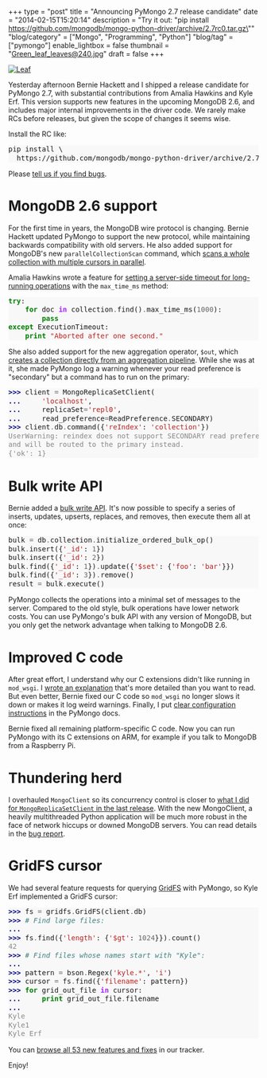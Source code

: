 +++
type = "post"
title = "Announcing PyMongo 2.7 release candidate"
date = "2014-02-15T15:20:14"
description = "Try it out: \"pip install https://github.com/mongodb/mongo-python-driver/archive/2.7rc0.tar.gz\""
"blog/category" = ["Mongo", "Programming", "Python"]
"blog/tag" = ["pymongo"]
enable_lightbox = false
thumbnail = "Green_leaf_leaves@240.jpg"
draft = false
+++

<p><a href="http://commons.wikimedia.org/wiki/File:Green_leaf_leaves.jpg"><img style="display:block; margin-left:auto; margin-right:auto;" src="Green_leaf_leaves.jpg" alt="Leaf" title="Leaf" /></a></p>
<p>Yesterday afternoon Bernie Hackett and I shipped a release candidate for PyMongo 2.7, with substantial contributions from Amalia Hawkins and Kyle Erf. This version supports new features in the upcoming MongoDB 2.6, and includes major internal improvements in the driver code. We rarely make RCs before releases, but given the scope of changes it seems wise.</p>
<p>Install the RC like:</p>
<div class="codehilite" style="background: #f8f8f8"><pre style="line-height: 125%">pip install \
  https://github.com/mongodb/mongo-python-driver/archive/2.7rc0.tar.gz
</pre></div>


<p>Please <a href="https://jira.mongodb.org/browse/PYTHON">tell us if you find bugs</a>.</p>
<h1 id="mongodb-26-support">MongoDB 2.6 support</h1>
<p>For the first time in years, the MongoDB wire protocol is changing. Bernie Hackett updated PyMongo to support the new protocol, while maintaining backwards compatibility with old servers. He also added support for MongoDB's new <code>parallelCollectionScan</code> command, which <a href="http://api.mongodb.org/python/current/api/pymongo/collection.html#pymongo.collection.Collection.parallel_scan">scans a whole collection with multiple cursors in parallel</a>.</p>
<p>Amalia Hawkins wrote a feature for <a href="http://api.mongodb.org/python/current/api/pymongo/cursor.html#pymongo.cursor.Cursor.max_time_ms">setting a server-side timeout for long-running operations</a> with the <code>max_time_ms</code> method:</p>
<div class="codehilite" style="background: #f8f8f8"><pre style="line-height: 125%"><span style="color: #008000; font-weight: bold">try</span>:
    <span style="color: #008000; font-weight: bold">for</span> doc <span style="color: #AA22FF; font-weight: bold">in</span> collection<span style="color: #666666">.</span>find()<span style="color: #666666">.</span>max_time_ms(<span style="color: #666666">1000</span>):
        <span style="color: #008000; font-weight: bold">pass</span>
<span style="color: #008000; font-weight: bold">except</span> ExecutionTimeout:
    <span style="color: #008000; font-weight: bold">print</span> <span style="color: #BA2121">&quot;Aborted after one second.&quot;</span>
</pre></div>


<p>She also added support for the new aggregation operator, <code>$out</code>, which <a href="http://docs.mongodb.org/master/reference/operator/aggregation/out/">creates a collection directly from an aggregation pipeline</a>. While she was at it, she made PyMongo log a warning whenever your read preference is "secondary" but a command has to run on the primary:</p>
<div class="codehilite" style="background: #f8f8f8"><pre style="line-height: 125%"><span style="color: #000080; font-weight: bold">&gt;&gt;&gt; </span>client <span style="color: #666666">=</span> MongoReplicaSetClient(
<span style="color: #000080; font-weight: bold">... </span>    <span style="color: #BA2121">&#39;localhost&#39;</span>,
<span style="color: #000080; font-weight: bold">... </span>    replicaSet<span style="color: #666666">=</span><span style="color: #BA2121">&#39;repl0&#39;</span>,
<span style="color: #000080; font-weight: bold">... </span>    read_preference<span style="color: #666666">=</span>ReadPreference<span style="color: #666666">.</span>SECONDARY)
<span style="color: #000080; font-weight: bold">&gt;&gt;&gt; </span>client<span style="color: #666666">.</span>db<span style="color: #666666">.</span>command({<span style="color: #BA2121">&#39;reIndex&#39;</span>: <span style="color: #BA2121">&#39;collection&#39;</span>})
<span style="color: #888888">UserWarning: reindex does not support SECONDARY read preference</span>
<span style="color: #888888">and will be routed to the primary instead.</span>
<span style="color: #888888">{&#39;ok&#39;: 1}</span>
</pre></div>


<h1 id="bulk-write-api">Bulk write API</h1>
<p>Bernie added a <a href="http://api.mongodb.org/python/current/examples/bulk.html">bulk write API</a>. It's now possible to specify a series of inserts, updates, upserts, replaces, and removes, then execute them all at once:</p>
<div class="codehilite" style="background: #f8f8f8"><pre style="line-height: 125%">bulk <span style="color: #666666">=</span> db<span style="color: #666666">.</span>collection<span style="color: #666666">.</span>initialize_ordered_bulk_op()
bulk<span style="color: #666666">.</span>insert({<span style="color: #BA2121">&#39;_id&#39;</span>: <span style="color: #666666">1</span>})
bulk<span style="color: #666666">.</span>insert({<span style="color: #BA2121">&#39;_id&#39;</span>: <span style="color: #666666">2</span>})
bulk<span style="color: #666666">.</span>find({<span style="color: #BA2121">&#39;_id&#39;</span>: <span style="color: #666666">1</span>})<span style="color: #666666">.</span>update({<span style="color: #BA2121">&#39;$set&#39;</span>: {<span style="color: #BA2121">&#39;foo&#39;</span>: <span style="color: #BA2121">&#39;bar&#39;</span>}})
bulk<span style="color: #666666">.</span>find({<span style="color: #BA2121">&#39;_id&#39;</span>: <span style="color: #666666">3</span>})<span style="color: #666666">.</span>remove()
result <span style="color: #666666">=</span> bulk<span style="color: #666666">.</span>execute()
</pre></div>


<p>PyMongo collects the operations into a minimal set of messages to the server. Compared to the old style, bulk operations have lower network costs. You can use PyMongo's bulk API with any version of MongoDB, but you only get the network advantage when talking to MongoDB 2.6.</p>
<h1 id="improved-c-code">Improved C code</h1>
<p>After great effort, I understand why our C extensions didn't like running in <code>mod_wsgi</code>. I <a href="/blog/python-c-extensions-and-mod-wsgi">wrote an explanation</a> that's more detailed than you want to read. But even better, Bernie fixed our C code so <code>mod_wsgi</code> no longer slows it down or makes it log weird warnings. Finally, I put <a href="http://api.mongodb.org/python/current/examples/mod_wsgi.html">clear configuration instructions</a> in the PyMongo docs.</p>
<p>Bernie fixed all remaining platform-specific C code. Now you can run PyMongo with its C extensions on ARM, for example if you talk to MongoDB from a Raspberry Pi.</p>
<h1 id="thundering-herd">Thundering herd</h1>
<p>I overhauled <code>MongoClient</code> so its concurrency control is closer to <a href="/blog/wasps-nest-read-copy-update-python/">what I did for <code>MongoReplicaSetClient</code> in the last release</a>. With the new MongoClient, a heavily multithreaded Python application will be much more robust in the face of network hiccups or downed MongoDB servers. You can read details in the <a href="https://jira.mongodb.org/browse/PYTHON-487">bug report</a>.</p>
<h1 id="gridfs-cursor">GridFS cursor</h1>
<p>We had several feature requests for querying <a href="http://docs.mongodb.org/manual/reference/glossary/#term-gridfs">GridFS</a> with PyMongo, so Kyle Erf implemented a GridFS cursor:</p>
<div class="codehilite" style="background: #f8f8f8"><pre style="line-height: 125%"><span style="color: #000080; font-weight: bold">&gt;&gt;&gt; </span>fs <span style="color: #666666">=</span> gridfs<span style="color: #666666">.</span>GridFS(client<span style="color: #666666">.</span>db)
<span style="color: #000080; font-weight: bold">&gt;&gt;&gt; </span><span style="color: #408080; font-style: italic"># Find large files:</span>
<span style="color: #000080; font-weight: bold">...</span>
<span style="color: #000080; font-weight: bold">&gt;&gt;&gt; </span>fs<span style="color: #666666">.</span>find({<span style="color: #BA2121">&#39;length&#39;</span>: {<span style="color: #BA2121">&#39;$gt&#39;</span>: <span style="color: #666666">1024</span>}})<span style="color: #666666">.</span>count()
<span style="color: #888888">42</span>
<span style="color: #000080; font-weight: bold">&gt;&gt;&gt; </span><span style="color: #408080; font-style: italic"># Find files whose names start with &quot;Kyle&quot;:</span>
<span style="color: #000080; font-weight: bold">...</span>
<span style="color: #000080; font-weight: bold">&gt;&gt;&gt; </span>pattern <span style="color: #666666">=</span> bson<span style="color: #666666">.</span>Regex(<span style="color: #BA2121">&#39;kyle.*&#39;</span>, <span style="color: #BA2121">&#39;i&#39;</span>)
<span style="color: #000080; font-weight: bold">&gt;&gt;&gt; </span>cursor <span style="color: #666666">=</span> fs<span style="color: #666666">.</span>find({<span style="color: #BA2121">&#39;filename&#39;</span>: pattern})
<span style="color: #000080; font-weight: bold">&gt;&gt;&gt; </span><span style="color: #008000; font-weight: bold">for</span> grid_out_file <span style="color: #AA22FF; font-weight: bold">in</span> cursor:
<span style="color: #000080; font-weight: bold">... </span>    <span style="color: #008000; font-weight: bold">print</span> grid_out_file<span style="color: #666666">.</span>filename
<span style="color: #000080; font-weight: bold">...</span>
<span style="color: #888888">Kyle</span>
<span style="color: #888888">Kyle1</span>
<span style="color: #888888">Kyle Erf</span>
</pre></div>


<p>You can <a href="https://jira.mongodb.org/browse/PYTHON/fixforversion/12892">browse all 53 new features and fixes</a> in our tracker.</p>
<p>Enjoy!</p>
    